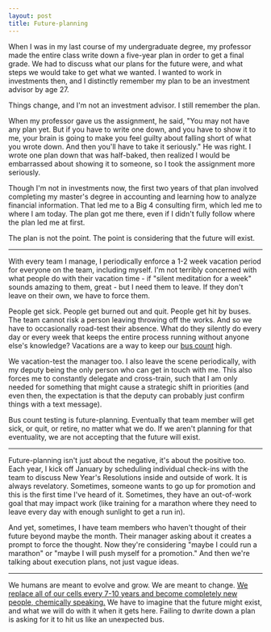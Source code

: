 ```yaml
---
layout: post
title: Future-planning
---
```


When I was in my last course of my undergraduate degree, my professor made the entire class write down a five-year plan in order to get a final grade. We had to discuss what our plans for the future were, and what steps we would take to get what we wanted. I wanted to work in investments then, and I distinctly remember my plan to be an investment advisor by age 27.

Things change, and I'm not an investment advisor. I still remember the plan.

When my professor gave us the assignment, he said, "You may not have any plan yet. But if you have to write one down, and you have to show it to me, your brain is going to make you feel guilty about falling short of what you wrote down. And then you'll have to take it seriously." He was right. I wrote one plan down that was half-baked, then realized I would be embarrassed about showing it to someone, so I took the assignment more seriously.

Though I'm not in investments now, the first two years of that plan involved completing my master's degree in accounting and learning how to analyze financial information. That led me to a Big 4 consulting firm, which led me to where I am today. The plan got me there, even if I didn't fully follow where the plan led me at first.

The plan is not the point. The point is considering that the future will exist. 

***

With every team I manage, I periodically enforce a 1-2 week vacation period for everyone on the team, including myself. I'm not terribly concerned with what people do with their vacation time - if "silent meditation for a week" sounds amazing to them, great - but I need them to leave. If they don't leave on their own, we have to force them.

People get sick. People get burned out and quit. People get hit by buses. The team cannot risk a person leaving throwing off the works. And so we have to occasionally road-test their absence. What do they silently do every day or every week that keeps the entire process running without anyone else's knowledge? Vacations are a way to keep our [bus count](https://en.wikipedia.org/wiki/Bus_factor) high. 

We vacation-test the manager too. I also leave the scene periodically, with my deputy being the only person who can get in touch with me. This also forces me to constantly delegate and cross-train, such that I am only needed for something that might cause a strategic shift in priorities (and even then, the expectation is that the deputy can probably just confirm things with a text message). 

Bus count testing is future-planning. Eventually that team member will get sick, or quit, or retire, no matter what we do. If we aren't planning for that eventuality, we are not accepting that the future will exist. 

***

Future-planning isn't just about the negative, it's about the positive too. Each year, I kick off January by scheduling individual check-ins with the team to discuss New Year's Resolutions inside and outside of work. It is always revelatory. Sometimes, someone wants to go up for promotion and this is the first time I've heard of it. Sometimes, they have an out-of-work goal that may impact work (like training for a marathon where they need to leave every day with enough sunlight to get a run in).

And yet, sometimes, I have team members who haven't thought of their future beyond maybe the month. Their manager asking about it creates a prompt to force the thought. Now they're considering "maybe I could run a marathon" or "maybe I will push myself for a promotion." And then we're talking about execution plans, not just vague ideas.

***

We humans are meant to evolve and grow. We are meant to change. [We replace all of our cells every 7-10 years and become completely new people, chemically speaking.](https://www.livescience.com/33179-does-human-body-replace-cells-seven-years.html) We have to imagine that the future might exist, and what we will do with it when it gets here. Failing to dwrite down a plan is asking for it to hit us like an unexpected bus.
